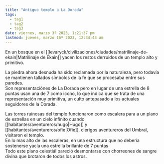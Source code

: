 ```yaml
---
title: "Antiguo templo a La Dorada" 
tags:
  - tag1
  - tag2
  - tag3
date: viernes, marzo 3º 2023, 1:21:37 pm
lastmod: jueves, marzo 16º 2023, 12:34:43 am
---
```


En un bosque en el [[levaryck/civilizaciones/ciudades/matrilinaje-de-ekain|Matrilinaje de Ekain]] yacen los restos derruidos de un templo alto y primitivo.
  
La piedra ahora desnuda ha sido reclamada por la naturaleza, pero todavía se mantienen tallados símbolos de la fe que se procesaba entre sus paredes.  
Son representaciónes de La Dorada pero en lugar de una estrella de 8 puntas usan una de 7 como icono, lo que indica que se trata de una representación muy primitiva, un culto antepasado a los actuales seguidores de la Dorada.  
  
  
Las torres ruinosas del templo funcionaron como escalera para a un plano de estrellas en un cielo infinito cuando [[habitantes/aventureros/hugo|Hugo]] y [[habitantes/aventureros/ofie|Ofie]], clerigos aventureros del Umbral, visitaron el templo.  
En lo mas alto de las escaleras, en una estructura que no debería sostenerse yacía una estrella brillante de 7 puntas  
Todo este plano celestiál pareció desmontarse con chorreones de sangre divina que brotaron de todos los astros.
